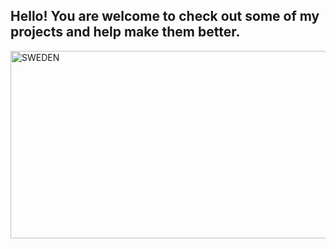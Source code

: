  ## Hello! You are welcome to check out some of my projects and help make them better.

 <img width="2100" height="300" alt="SWEDEN" src="https://github.com/user-attachments/assets/2277d5e3-b991-4b44-a282-c6df4139e293" />



<!--
**SWEDEN-DUCK/SWEDEN-DUCK** is a ✨ _special_ ✨ repository because its `README.md` (this file) appears on your GitHub profile.

Here are some ideas to get you started:

- 🔭 I’m currently working on ...
- 🌱 I’m currently learning ...
- 👯 I’m looking to collaborate on ...
- 🤔 I’m looking for help with ...
- 💬 Ask me about ...
- 📫 How to reach me: ...
- 😄 Pronouns: ...
- ⚡ Fun fact: ...
-->



